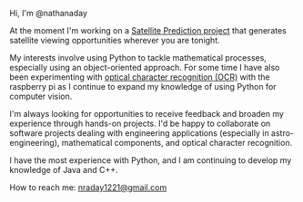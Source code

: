 Hi, I'm @nathanaday

At the moment I'm working on a [Satellite Prediction project](https://github.com/nathanaday/SatellitePrediction) that generates satellite viewing opportunities wherever you are tonight.

My interests involve using Python to tackle mathematical processes, especially using an object-oriented approach. For some time I have also been experimenting with [optical character recognition (OCR)](https://github.com/nathanaday/RealTime-OCR) with the raspberry pi as I continue to expand my knowledge of using Python for computer vision.

I'm always looking for opportunities to receive feedback and broaden my experience through hands-on projects. I'd be happy to collaborate on software projects dealing with engineering applications (especially in astro-engineering), mathematical components, and optical character recognition.

I have the most experience with Python, and I am continuing to develop my knowledge of Java and C++. 

How to reach me:
nraday1221@gmail.com
